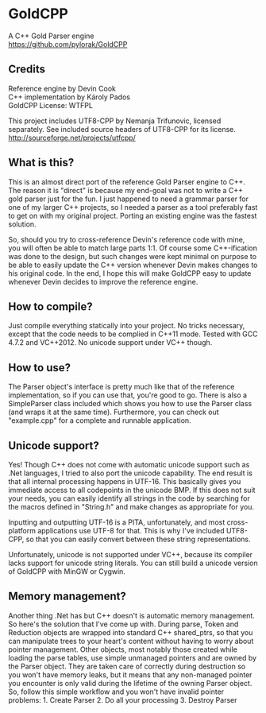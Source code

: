 GoldCPP
=======
A C++ Gold Parser engine  
https://github.com/pylorak/GoldCPP


Credits
-----------------------------------------
Reference engine by Devin Cook  
C++ implementation by Károly Pados  
GoldCPP License: WTFPL

This project includes UTF8-CPP by Nemanja Trifunovic, licensed separately.
See included source headers of UTF8-CPP for its license.
http://sourceforge.net/projects/utfcpp/


What is this?
-----------------------------------------
This is an almost direct port of the reference Gold Parser engine to C++.
The reason it is "direct" is because my end-goal was not to write 
a C++ gold parser just for the fun. I just happened to need a grammar parser
for one of my larger C++ projects, so I needed a parser as a tool preferably
fast to get on with my original project. Porting an existing engine was the
fastest solution.

So, should you try to cross-reference Devin's reference code
with mine, you will often be able to match large parts 1:1. Of course some
C++-ification was done to the design, but such changes were kept minimal 
on purpose to be able to easily update the C++ version whenever Devin makes
changes to his original code. In the end, I hope this will make GoldCPP easy to
update whenever Devin decides to improve the reference engine.


How to compile?
-----------------------------------------
Just compile everything statically into your project.
No tricks necessary, except that the code needs to be complied in C++11 mode.
Tested with GCC 4.7.2 and VC++2012. No unicode support under VC++ though.


How to use?
-----------------------------------------
The Parser object's interface is pretty much like that of the 
reference implementation, so if you can use that, you're good to go.
There is also a SimpleParser class included which shows you how to use
the Parser class (and wraps it at the same time). Furthermore, you can check
out "example.cpp" for a complete and runnable application.


Unicode support?
-----------------------------------------
Yes! Though C++ does not come with automatic unicode support such as .Net
languages, I tried to also port the unicode capability. The end result
is that all internal processing happens in UTF-16. This basically gives you 
immediate access to all codepoints in the unicode BMP. If this does not suit
your needs, you can easily identify all strings in the code by searching for
the macros defined in "String.h" and make changes as appropriate for you.

Inputting and outputting UTF-16 is a PITA, unfortunately, and most cross-
platform applications use UTF-8 for that. This is why I've included UTF8-CPP,
so that you can easily convert between these string representations.

Unfortunately, unicode is not supported under VC++, because its compiler
lacks support for unicode string literals. You can still build a unicode
version of GoldCPP with MinGW or Cygwin.


Memory management?
-----------------------------------------
Another thing .Net has but C++ doesn't is automatic memory management.
So here's the solution that I've come up with. During parse, Token and Reduction
objects are wrapped into standard C++ shared_ptrs, so that you can manipulate 
trees to your heart's content without having to worry about pointer management.
Other objects, most notably those created while loading the parse tables, use
simple unmanaged pointers and are owned by the Parser object. They are taken
care of correctly during destruction so you won't have memory leaks, but it 
means that any non-managed pointer you encounter is only valid during the 
lifetime of the owning Parser object. So, follow this simple workflow
and you won't have invalid pointer problems: 1. Create Parser  2. Do all your processing  3. Destroy Parser
